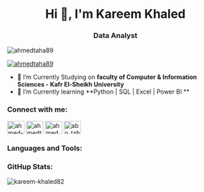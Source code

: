 <h1 align="center">Hi 👋, I'm Kareem Khaled</h1>
<h3 align="center">Data Analyst</h3>

<p align="left"> <img src="https://komarev.com/ghpvc/?username=ahmedtaha89&label=Profile%20views&color=0e75b6&style=flat" alt="ahmedtaha89" /> </p>

<p align="left"> <a href="https://github.com/ryo-ma/github-profile-trophy"><img src="https://github-profile-trophy.vercel.app/?username=ahmedtaha89" alt="ahmedtaha89" /></a> </p>

- 🔭 I’m Currently Studying on **faculty of Computer & Information Sciences - Kafr El-Sheikh University‎**
- 🌱 I’m Currently learning **Python | SQL | Excel | Power BI **

<h3 align="left">Connect with me:</h3>
<p align="left">
<a href="https://linkedin.com/in/ahmed-taha-87b546207" target="blank"><img align="center" src="https://raw.githubusercontent.com/rahuldkjain/github-profile-readme-generator/master/src/images/icons/Social/linked-in-alt.svg" alt="ahmed-taha-87b546207" height="30" width="40" /></a>
<a href="https://kaggle.com/ahmedtahaahmed" target="blank"><img align="center" src="https://raw.githubusercontent.com/rahuldkjain/github-profile-readme-generator/master/src/images/icons/Social/kaggle.svg" alt="ahmedtahaahmed" height="30" width="40" /></a>
<a href="https://www.hackerrank.com/ahmed8952at" target="blank"><img align="center" src="https://raw.githubusercontent.com/rahuldkjain/github-profile-readme-generator/master/src/images/icons/Social/hackerrank.svg" alt="ahmed8952at" height="30" width="40" /></a>
<a href="https://codeforces.com/profile/abo_taha" target="blank"><img align="center" src="https://raw.githubusercontent.com/rahuldkjain/github-profile-readme-generator/master/src/images/icons/Social/codeforces.svg" alt="abo_taha" height="30" width="40" /></a>
</p>

<h3 align="left">Languages and Tools:</h3>

<h3 align="left">GitHup Stats:</h3>
<p>&nbsp;<img align="left" src="https://github-readme-stats.vercel.app/api?username=ahmedtaha89&show_icons=true&locale=en" hight ="200" alt="kareem-khaled82" /></p><br><br><br><br><br><br><br>
<!-- 
<h3 align="left">Support:</h3>
<p><a href="https://www.buymeacoffee.com/ahmedtaha89"> <img align="left" src="https://cdn.buymeacoffee.com/buttons/v2/default-yellow.png" height="50" width="210" alt="ahmedtaha89" /></a></p>
 -->
